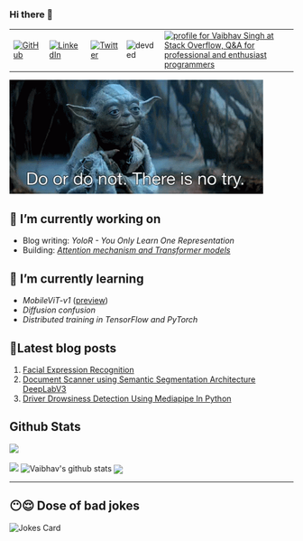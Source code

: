### Hi there 👋

<table>
  <tr>
      <td><a href="https://github.com/veb-101"><img src="https://img.shields.io/github/followers/veb-101.svg?label=GitHub&style=social" alt="GitHub"></a></td>
      <td><a href="https://www.linkedin.com/in/vaibhavsingh98"><img src="https://img.shields.io/badge/LinkedIn--_.svg?style=social&logo=linkedin" alt="LinkedIn"></a></td>
      <td><a href="https://twitter.com/wolfcry3_0"><img src="https://img.shields.io/twitter/follow/wolfcry3_0?label=Twitter&style=social" alt="Twitter"></a></td>
      <td><img src="https://komarev.com/ghpvc/?username=veb-101" alt="devded" /></td>
      <td><a href="https://stackoverflow.com/users/6805747/vaibhav-singh"><img src="https://stackoverflow.com/users/flair/6805747.png?theme=dark" width="150" height="42" alt="profile for Vaibhav Singh at Stack Overflow, Q&amp;A for professional and enthusiast programmers" title="profile for Vaibhav Singh at Stack Overflow, Q&amp;A for professional and enthusiast programmers"></a></td>
  </tr>
</table>

![Motto](./starwarsday.gif)

## 🔭 I’m currently working on

* Blog writing: *YoloR - You Only Learn One Representation*
* Building: *[Attention mechanism and Transformer models](https://github.com/veb-101/Attention-and-Transformers)*

## 🌱 I’m currently learning

* *MobileViT-v1* ([preview](https://github.com/veb-101/Attention-and-Transformers/tree/main/MobileViT-v1))
* *Diffusion confusion*
* *Distributed training in TensorFlow and PyTorch*

## 🧾Latest blog posts

1. [Facial Expression Recognition](https://veb-101.github.io/Facial-Expression-Recognition/)
2. [Document Scanner using Semantic Segmentation Architecture DeepLabV3](https://github.com/veb-101/Document-Segmentation-using-Pytorch-DeepLabV3)
3. [Driver Drowsiness Detection Using Mediapipe In Python](https://github.com/veb-101/Drowsiness-Detection-Using-Mediapipe-Streamlit)

## Github Stats

![](https://activity-graph.herokuapp.com/graph?username=veb-101&theme=react-dark&hide_border=true&area=true)

<img src="https://github-readme-streak-stats.herokuapp.com/?user=veb-101">

<img src="https://github-readme-stats.vercel.app/api?username=veb-101&count_private=true&show_icons=true&theme=light" alt="Vaibhav's github stats"/>

<img align="center" src="https://github-readme-stats.vercel.app/api/top-langs/?username=veb-101&layout=compact&theme=light"/>

---

## 😶😌 Dose of bad jokes

![Jokes Card](https://readme-jokes.vercel.app/api)

<!--
**veb-101/veb-101** is a ✨ _special_ ✨ repository because its `README.md` (this file) appears on your GitHub profile.

Here are some ideas to get you started:

- 🔭 I’m currently working on ...
- 🌱 I’m currently learning ...
- 👯 I’m looking to collaborate on ...
- 🤔 I’m looking for help with ...
- 💬 Ask me about ...
- 📫 How to reach me: ...
- 😄 Pronouns: ...
- ⚡ Fun fact: ...
-->
